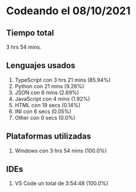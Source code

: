 # Codeando el 08/10/2021

## Tiempo total
3 hrs 54 mins.

## Lenguajes usados
1. TypeScript con 3 hrs 21 mins (85.94%)
1. Python con 21 mins (9.26%)
1. JSON con 6 mins (2.69%)
1. JavaScript con 4 mins (1.92%)
1. HTML con 19 secs (0.14%)
1. INI con 6 secs (0.05%)
1. Other con 0 secs (0.0%)

## Plataformas utilizadas
1. Windows con 3 hrs 54 mins (100.0%)

## IDEs
1. VS Code un total de 3:54:48 (100.0%)
